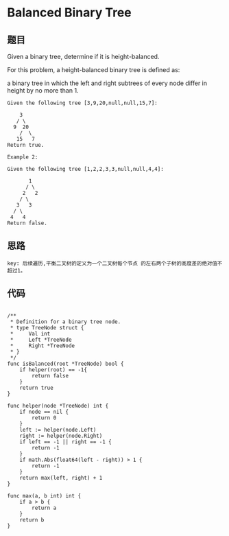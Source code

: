 # Balanced Binary Tree


## 题目
Given a binary tree, determine if it is height-balanced.

For this problem, a height-balanced binary tree is defined as:

a binary tree in which the left and right subtrees of every node differ in height by no more than 1.


```
Given the following tree [3,9,20,null,null,15,7]:

    3
   / \
  9  20
    /  \
   15   7
Return true.

Example 2:

Given the following tree [1,2,2,3,3,null,null,4,4]:

       1
      / \
     2   2
    / \
   3   3
  / \
 4   4
Return false.
```

## 思路

```
key: 后续遍历,平衡二叉树的定义为一个二叉树每个节点 的左右两个子树的高度差的绝对值不超过1。
```

## 代码

```golang

/**
 * Definition for a binary tree node.
 * type TreeNode struct {
 *     Val int
 *     Left *TreeNode
 *     Right *TreeNode
 * }
 */
func isBalanced(root *TreeNode) bool {
    if helper(root) == -1{
        return false
    }
    return true
}

func helper(node *TreeNode) int {
    if node == nil {
        return 0
    }
    left := helper(node.Left)
    right := helper(node.Right)
    if left == -1 || right == -1 {
        return -1
    }
    if math.Abs(float64(left - right)) > 1 {
        return -1
    }
    return max(left, right) + 1
}

func max(a, b int) int {
    if a > b {
        return a
    }
    return b
}
```

